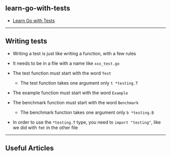 ## learn-go-with-tests

* [Learn Go with Tests](https://quii.gitbook.io/learn-go-with-tests/)

***

## Writing tests

* Writing a test is just like writing a function, with a few rules
* It needs to be in a file with a name like `xxx_test.go`
* The test function must start with the word `Test`
  - The test function takes one argument only `t *testing.T`
* The example function must start with the word `Example`
* The benchmark function must start with the word `Benchmark`
  - The benchmark function takes one argument only `b *testing.B`

* In order to use the `*testing.T` type, you need to `import "testing"`, like we did with `fmt` in the other file

***
## Useful Articles

